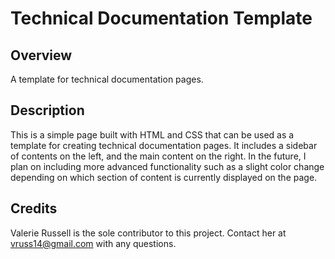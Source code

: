 # Technical Documentation Template

## Overview
A template for technical documentation pages.

## Description

This is a simple page built with HTML and CSS that can be used as a template for creating technical documentation pages. It includes a sidebar of contents on the left, and the main content on the right. In the future, I plan on including more advanced functionality such as a slight color change depending on which section of content is currently displayed on the page.

## Credits

Valerie Russell is the sole contributor to this project. Contact her at vruss14@gmail.com with any questions.
